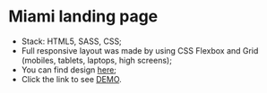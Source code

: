 # Miami landing page

- Stack: HTML5, SASS, CSS;
- Full responsive layout was made by using CSS Flexbox and Grid (mobiles, tablets, laptops, high screens);
- You can find design [here](https://www.figma.com/file/nHz8bflIwJaWP3P99vKTH5/miami_home_new?node-id=16033%3A3);
- Click the link to see [DEMO](https://ivangrekov.github.io/lending-page_miami/).
